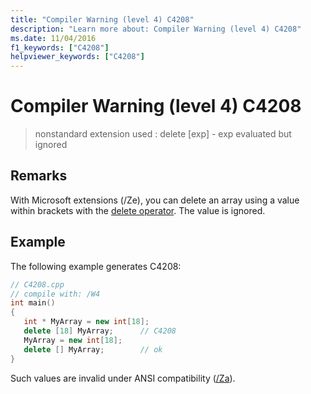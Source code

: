```yaml
---
title: "Compiler Warning (level 4) C4208"
description: "Learn more about: Compiler Warning (level 4) C4208"
ms.date: 11/04/2016
f1_keywords: ["C4208"]
helpviewer_keywords: ["C4208"]
---
```

# Compiler Warning (level 4) C4208

> nonstandard extension used : delete [exp] - exp evaluated but ignored

## Remarks

With Microsoft extensions (/Ze), you can delete an array using a value within brackets with the [delete operator](../../cpp/delete-operator-cpp.md). The value is ignored.

## Example

The following example generates C4208:

```cpp
// C4208.cpp
// compile with: /W4
int main()
{
   int * MyArray = new int[18];
   delete [18] MyArray;      // C4208
   MyArray = new int[18];
   delete [] MyArray;        // ok
}
```

Such values are invalid under ANSI compatibility ([/Za](../../build/reference/za-ze-disable-language-extensions.md)).
